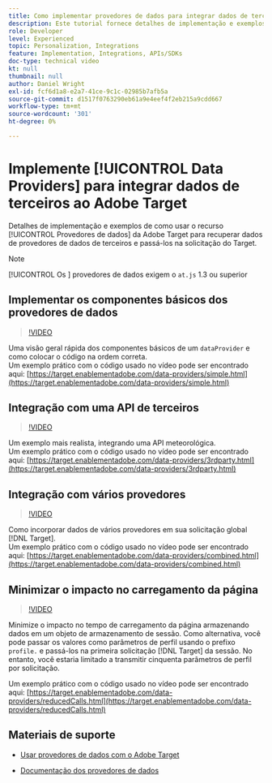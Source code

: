 ```yaml
---
title: Como implementar provedores de dados para integrar dados de terceiros
description: Este tutorial fornece detalhes de implementação e exemplos de como usar o recurso Provedores de dados da Adobe Target para recuperar dados de provedores de dados de terceiros e passá-los na solicitação do Target.
role: Developer
level: Experienced
topic: Personalization, Integrations
feature: Implementation, Integrations, APIs/SDKs
doc-type: technical video
kt: null
thumbnail: null
author: Daniel Wright
exl-id: fcf6d1a8-e2a7-41ce-9c1c-02985b7afb5a
source-git-commit: d1517f0763290eb61a9e4eef4f2eb215a9cdd667
workflow-type: tm+mt
source-wordcount: '301'
ht-degree: 0%

---
```


# Implemente [!UICONTROL Data Providers] para integrar dados de terceiros ao Adobe Target

Detalhes de implementação e exemplos de como usar o recurso [!UICONTROL Provedores de dados] da Adobe Target para recuperar dados de provedores de dados de terceiros e passá-los na solicitação do Target.

>[!NOTE]
>
>[!UICONTROL Os ] provedores de dados exigem o  `at.js` 1.3 ou superior

## Implementar os componentes básicos dos provedores de dados

>[!VIDEO](https://video.tv.adobe.com/v/22348/?quality=12)

Uma visão geral rápida dos componentes básicos de um `dataProvider` e como colocar o código na ordem correta.\
Um exemplo prático com o código usado no vídeo pode ser encontrado aqui:
[https://target.enablementadobe.com/data-providers/simple.html](https://target.enablementadobe.com/data-providers/simple.html)

## Integração com uma API de terceiros

>[!VIDEO](https://video.tv.adobe.com/v/22345/)

Um exemplo mais realista, integrando uma API meteorológica.\
Um exemplo prático com o código usado no vídeo pode ser encontrado aqui:
[https://target.enablementadobe.com/data-providers/3rdparty.html](https://target.enablementadobe.com/data-providers/3rdparty.html)

## Integração com vários provedores

>[!VIDEO](https://video.tv.adobe.com/v/22346/)

Como incorporar dados de vários provedores em sua solicitação global [!DNL Target].\
Um exemplo prático com o código usado no vídeo pode ser encontrado aqui:
[https://target.enablementadobe.com/data-providers/combined.html](https://target.enablementadobe.com/data-providers/combined.html)

## Minimizar o impacto no carregamento da página

>[!VIDEO](https://video.tv.adobe.com/v/22347/)

Minimize o impacto no tempo de carregamento da página armazenando dados em um objeto de armazenamento de sessão. Como alternativa, você pode passar os valores como parâmetros de perfil usando o prefixo `profile.` e passá-los na primeira solicitação [!DNL Target] da sessão. No entanto, você estaria limitado a transmitir cinquenta parâmetros de perfil por solicitação.

Um exemplo prático com o código usado no vídeo pode ser encontrado aqui: [https://target.enablementadobe.com/data-providers/reducedCalls.html](https://target.enablementadobe.com/data-providers/reducedCalls.html)

## Materiais de suporte

* [Usar provedores de dados com o Adobe Target](use-data-providers-to-integrate-third-party-data.md)

* [Documentação dos provedores de dados](https://experienceleague.adobe.com/docs/target/using/implement-target/client-side/at-js-implementation/functions-overview/targetgobalsettings.html?lang=en#data-providers)

